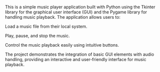 This is a simple music player application built with Python using the Tkinter library for the graphical user interface (GUI) and the Pygame library for handling music playback. The application allows users to:

Load a music file from their local system.

Play, pause, and stop the music.

Control the music playback easily using intuitive buttons.

The project demonstrates the integration of basic GUI elements with audio handling, providing an interactive and user-friendly interface for music playback.
